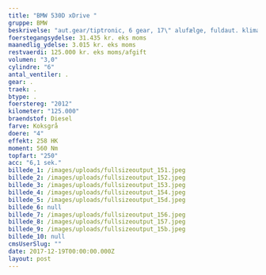 ```yaml
---
title: "BMW 530D xDrive "
gruppe: BMW
beskrivelse: "aut.gear/tiptronic, 6 gear, 17\" alufælge, fuldaut. klima, 2 zone klima, alarm, fjernb. c.lås, c.lås, parkeringssensor, ratgearskifte, fartpilot, kørecomputer, infocenter, startspærre, auto. nedbl. bakspejl, varme i forrude, udv. temp. måler, regnsensor, sædevarme, højdejust. forsæde, el indst. forsæder, 4x el-ruder, el-spejle, nøglefri betjening, adaptiv fartpilot, automatisk start/stop, cd/radio, navigation, multifunktionsrat, bluetooth, armlæn, isofix, xenonlys, tågelygter, lygtevasker, træindlæg, læderrat, læderindtræk, kopholder, kurvelys, automatisk lys, airbag, esp, servo, indfarvede kofangere, mørktonede ruder i bag, ikke ryger, diesel partikel filter \n\n \n\n \n\n"
foerstegangsydelse: 31.435 kr. eks moms
maanedlig_ydelse: 3.015 kr. eks moms
restvaerdi: 125.000 kr. eks moms/afgift
volumen: "3,0"
cylindre: "6"
antal_ventiler: .
gear: .
traek: .
btype: .
foerstereg: "2012"
kilometer: "125.000"
braendstof: Diesel
farve: Koksgrå
doere: "4"
effekt: 258 HK
moment: 560 Nm
topfart: "250"
acc: "6,1 sek."
billede_1: /images/uploads/fullsizeoutput_151.jpeg
billede_2: /images/uploads/fullsizeoutput_152.jpeg
billede_3: /images/uploads/fullsizeoutput_153.jpeg
billede_4: /images/uploads/fullsizeoutput_154.jpeg
billede_5: /images/uploads/fullsizeoutput_15d.jpeg
billede_6: null
billede_7: /images/uploads/fullsizeoutput_156.jpeg
billede_8: /images/uploads/fullsizeoutput_157.jpeg
billede_9: /images/uploads/fullsizeoutput_15b.jpeg
billede_10: null
cmsUserSlug: ""
date: 2017-12-19T00:00:00.000Z
layout: post
---
```


